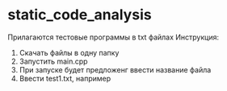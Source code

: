 # static_code_analysis

Прилагаются тестовые программы в txt файлах
Инструкция:
1. Скачать файлы в одну папку
2. Запустить main.cpp
3. При запуске будет предложенг ввести название файла
4. Ввести test1.txt, например
